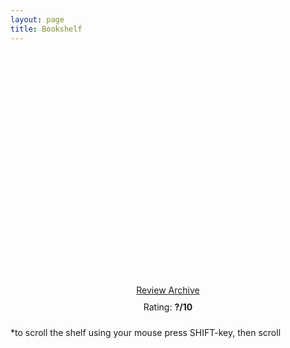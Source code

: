 ```yaml
---
layout: page
title: Bookshelf
---
```

<!-- <link rel="stylesheet" href="{{ '/assets/css/font-awesome/all.css' | relative_url }}"> -->
<style>
/*----------------------------------------*/
/*               Bookshelf                */
/*----------------------------------------*/

.slider-wrap{
  position: relative;
  width: 100%;
  height: 320px;
  margin: auto;
  margin-top: 20px;
  overflow: auto;
}

.slider-wrap::-webkit-scrollbar{
  display: none;
}

.slider{
  position: relative;
  margin: auto;
  height: 300px;
  width: 1900px;
  padding-top: 20px;
  justify-content: start;
  display: flex;
  // flex: 1;
}

.slider-item{
  position: relative;
  display: inline;
}

.slide:hover{
  bottom: 20px;
}

.book-spine{
  position: relative;
  height: 300px;
  padding-right: 20px;
  // -webkit-filter: drop-shadow(5px 5px 5px #222222);
  // filter: drop-shadow(5px 5px 5px #222222);
}

.rating-wrap{
  position: relative;
  display: flex;
  height: 50px;
  margin-top: 50px;
  text-align: center;
  justify-content: center;
  flex-direction: column;
}
</style>

<div class="slider-wrap">
    <div class="slider">
    <!-- Insert Books Here Using JS -->
    </div>
</div>

<div class="rating-wrap">
    <a href="{{ '/book-reflection-archive' | relative_url }}" id="review-link">Review Archive</a>
    <p style="margin-top:10px" id="rating">Rating: <b>?/10</b></p>
</div>

<div>
    <script src="data.js"></script>
    <script src="app.js"></script>
</div>

*to scroll the shelf using your mouse press SHIFT-key, then scroll